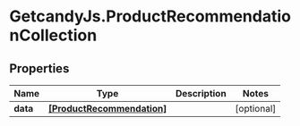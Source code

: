 # GetcandyJs.ProductRecommendationCollection

## Properties

Name | Type | Description | Notes
------------ | ------------- | ------------- | -------------
**data** | [**[ProductRecommendation]**](ProductRecommendation.md) |  | [optional] 



